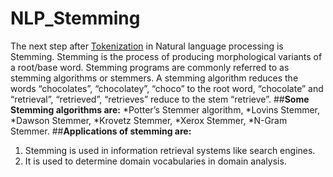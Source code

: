 # NLP_Stemming
The next step after [Tokenization](https://github.com/RohitPhadke/NLP-Tokenization) in Natural language processing is Stemming. Stemming is the process of producing morphological variants of a root/base word. Stemming programs are commonly referred to as stemming algorithms or stemmers. A stemming algorithm reduces the words “chocolates”, “chocolatey”, “choco” to the root word, “chocolate” and “retrieval”, “retrieved”, “retrieves” reduce to the stem “retrieve”.
##**Some Stemming algorithms are:**
*Potter’s Stemmer algorithm, 
*Lovins Stemmer, 
*Dawson Stemmer, 
*Krovetz Stemmer, 
*Xerox Stemmer, 
*N-Gram Stemmer.
##**Applications of stemming are:**
1. Stemming is used in information retrieval systems like search engines.
2. It is used to determine domain vocabularies in domain analysis.

